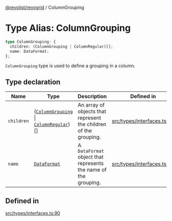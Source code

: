 [@revolist/revogrid](README.md) / ColumnGrouping

# Type Alias: ColumnGrouping

```ts
type ColumnGrouping: {
  children: (ColumnGrouping | ColumnRegular)[];
  name: DataFormat;
};
```

`ColumnGrouping` type is used to define a grouping in a column.

## Type declaration

| Name | Type | Description | Defined in |
| ------ | ------ | ------ | ------ |
| `children` | ([`ColumnGrouping`](TypeAlias.ColumnGrouping.md) \| [`ColumnRegular`](Interface.ColumnRegular.md))[] | An array of objects that represent the children of the grouping. | [src/types/interfaces.ts:94](https://github.com/revolist/revogrid/blob/169fb7626f86c9813d59597eddde6f6dd50e49a6/src/types/interfaces.ts#L94) |
| `name` | [`DataFormat`](TypeAlias.DataFormat.md) | A `DataFormat` object that represents the name of the grouping. | [src/types/interfaces.ts:98](https://github.com/revolist/revogrid/blob/169fb7626f86c9813d59597eddde6f6dd50e49a6/src/types/interfaces.ts#L98) |

## Defined in

[src/types/interfaces.ts:90](https://github.com/revolist/revogrid/blob/169fb7626f86c9813d59597eddde6f6dd50e49a6/src/types/interfaces.ts#L90)
